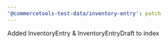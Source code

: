 ```yaml
---
'@commercetools-test-data/inventory-entry': patch
---
```


Added InventoryEntry & InventoryEntryDraft to index
